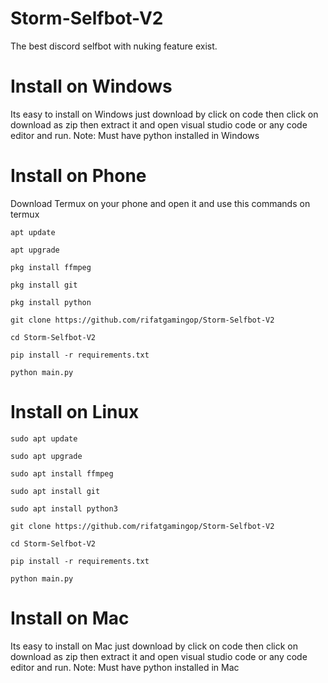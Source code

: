 # Storm-Selfbot-V2
The best discord selfbot with nuking feature exist.


# Install on Windows
Its easy to install on Windows just download by click on code then click on download as zip then extract it and open visual studio code or any code editor and run.
Note: Must have python installed in Windows

# Install on Phone
Download Termux on your phone and open it and use this commands on termux

``apt update``

``apt upgrade``

``pkg install ffmpeg``

``pkg install git``

``pkg install python``

``git clone https://github.com/rifatgamingop/Storm-Selfbot-V2``

``cd Storm-Selfbot-V2``

``pip install -r requirements.txt``

``python main.py``

# Install on Linux
``sudo apt update``

``sudo apt upgrade``

``sudo apt install ffmpeg``

``sudo apt install git``

``sudo apt install python3``

``git clone https://github.com/rifatgamingop/Storm-Selfbot-V2``

``cd Storm-Selfbot-V2``

``pip install -r requirements.txt``

``python main.py``

# Install on Mac
Its easy to install on Mac just download by click on code then click on download as zip then extract it and open visual studio code or any code editor and run.
Note: Must have python installed in Mac
